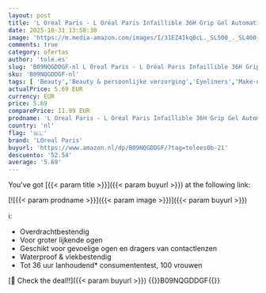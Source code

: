 ```yaml
---
layout: post
title: 'L Oreal Paris - L Oréal Paris Infaillible 36H Grip Gel Automatic Eyeliner - Intense Black - Zwart - Opdraaibaar gelpotlood met handige sponsapplicator - 5g - Waterproof & vlekbestendig - Voor groter lijkende ogen'
date: 2025-10-31 13:58:30
image: 'https://m.media-amazon.com/images/I/31EZ41kq0cL._SL500_._SL400_.jpg'
comments: true
category: ofertas
author: 'tole.es'
slug: 'B09NQGDDGF-nl L Oreal Paris - L Oréal Paris Infaillible 36H Grip Gel...'
sku: 'B09NQGDDGF-nl'
tags: [ 'Beauty','Beauty & persoonlijke verzorging','Eyeliners','Make-up','Oogmake-up','loreal paris','🇳🇱', ]
actualPrice: 5.69 EUR
currency: EUR
price: 5.69
comparePrice: 11.99 EUR
prodname: 'L Oreal Paris - L Oréal Paris Infaillible 36H Grip Gel Automatic Eyeliner - Intense Black - Zwart - Opdraaibaar gelpotlood met handige sponsapplicator - 5g - Waterproof & vlekbestendig - Voor groter lijkende ogen'
country: 'nl'
flag: '🇳🇱'
brand: 'LOreal Paris'
buyurl: 'https://www.amazon.nl/dp/B09NQGDDGF/?tag=tolees0b-21'
descuento: '52.54'
average: '5.69'
---
```


You've got [{{< param title >}}]({{< param buyurl >}}) at the following link:

[![{{< param prodname >}}]({{< param image >}})]({{< param buyurl >}})

ℹ️:

- Overdrachtbestendig
- Voor groter lijkende ogen
- Geschikt voor gevoelige ogen en dragers van contactlenzen
- Waterproof & vlekbestendig
- Tot 36 uur lanhoudend* consumententest, 100 vrouwen

[🛒 Check the deal!!]({{< param buyurl >}})
{{<world>}}B09NQGDDGF{{</world>}}
